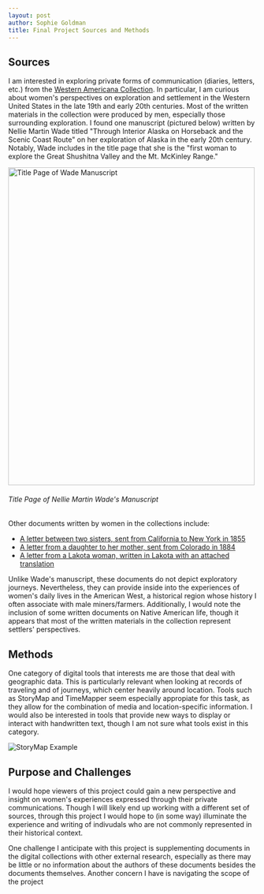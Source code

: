 ```yaml
---
layout: post
author: Sophie Goldman
title: Final Project Sources and Methods
---
```


## Sources

I am interested in exploring private forms of communication (diaries, letters, etc.) from the [Western Americana Collection](https://dpul.princeton.edu/pudl0017). In particular, I am curious about women's perspectives on exploration and settlement in the Western United States in the late 19th and early 20th centuries. Most of the written materials in the collection were produced by men, especially those surrounding exploration. I found one manuscript (pictured below) written by Nellie Martin Wade titled "Through Interior Alaska on Horseback and the Scenic Coast Route" on her exploration of Alaska in the early 20th century. Notably, Wade includes in the title page that she is the "first woman to explore the Great Shushitna Valley and the Mt. McKinley Range." 

<img src="https://iiif-cloud.princeton.edu/iiif/2/d1%2Fe6%2Fa8%2Fd1e6a8077c5045c58e01caf28a22c46f%2Fintermediate_file/full/1000,1291/0/default.jpg" width="500" height="645" alt = "Title Page of Wade Manuscript"/>

###### *Title Page of Nellie Martin Wade's Manuscript*

Other documents written by women in the collections include:
* [A letter between two sisters, sent from California to New York in 1855](https://findingaids.princeton.edu/collections/C1446/c13)
* [A letter from a daughter to her mother, sent from Colorado in 1884](https://findingaids.princeton.edu/collections/C1446/c26)
* [A letter from a Lakota woman, written in Lakota with an attached translation](https://findingaids.princeton.edu/collections/C1446/c23) 

Unlike Wade's manuscript, these documents do not depict exploratory journeys. Nevertheless, they can provide inside into the experiences of women's daily lives in the American West, a historical region whose history I often associate with male miners/farmers. Additionally, I would note the inclusion of some written documents on Native American life, though it appears that most of the written materials in the collection represent settlers' perspectives. 

## Methods

One category of digital tools that interests me are those that deal with geographic data. This is particularly relevant when looking at records of traveling and of journeys, which center heavily around location. Tools such as StoryMap and TimeMapper seem especially appropiate for this task, as they allow for the combination of media and location-specific information. I would also be interested in tools that provide new ways to display or interact with handwritten text, though I am not sure what tools exist in this category. 

![StoryMap Example](https://multimedia.report/images/tutorials/multimedia-tools/storymap-js.jpg)
## Purpose and Challenges

I would hope viewers of this project could gain a new perspective and insight on women's experiences expressed through their private communications. Though I will likely end up working with a different set of sources, through this project I would hope to (in some way) illuminate the experience and writing of indivudals who are not commonly represented in their historical context. 

One challenge I anticipate with this project is supplementing documents in the digital collections with other external research, especially as there may be little or no information about the authors of these documents besides the documents themselves.
Another concern I have is navigating the scope of the project


